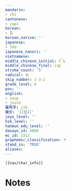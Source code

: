 ```yaml
---
mandarin:
- zhī
cantonese:
- zap1
korean:
- 즙
korean_native: ''
japanese:
- JUU
japanese_nanori: ''
vietnamese:
middle_chinese_initial: t͡ɕ
middle_chinese_final: iɪp
stroke_count: '5'
radical: 水
skip_number: 1-3-2
grade_level: 6
pos: ''
english:
- soup
- juice
羅馬字: jib
韓文: '[[집]]'
joyo_level: ''
hsk_level: ''
hanmun_edu_level: ''
danayo_id: 6069
mc_id: 2312
graphemic_classification: 十
stand_in: 'TRUE'
aliases:
---
```

```meta-bind-embed
[[nav/char_info]]
```

# Notes
